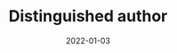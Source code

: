 ---
icon: star-full
title:   Distinguished author
description: I'm a regular contributor and a guest author on well-known publications like Smashing Magazine and CSS-Tricks. I've also contributed articles to LogRocket and DEV.to. I've been recognized as a distinguished author on DEV in 2019 and 2020.
date: 2022-01-03
---